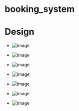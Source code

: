 # booking_system

Design
=========

* ![image](https://cloud.githubusercontent.com/assets/13240251/9074800/1b5d4638-3ad3-11e5-8a05-4078f8ac159e.png)

* ![image](https://cloud.githubusercontent.com/assets/13240251/9054223/794ebb58-3a44-11e5-832b-265f777cee59.png)

* ![image](https://cloud.githubusercontent.com/assets/13240251/9054277/070455f2-3a45-11e5-83e0-44c77848b0a8.png)

* ![image](https://cloud.githubusercontent.com/assets/13240251/9054291/282b8b74-3a45-11e5-9250-a6071e42bf62.png)

* ![image](https://cloud.githubusercontent.com/assets/13240251/9054306/47734670-3a45-11e5-91e5-cc770f5a79dc.png)

* ![image](https://cloud.githubusercontent.com/assets/13240251/9054314/67ea781a-3a45-11e5-9dc1-0f8b2174ab2b.png)

* ![image](https://cloud.githubusercontent.com/assets/13240251/9054325/82b9a120-3a45-11e5-8de3-d2e0aadd1b81.png)


